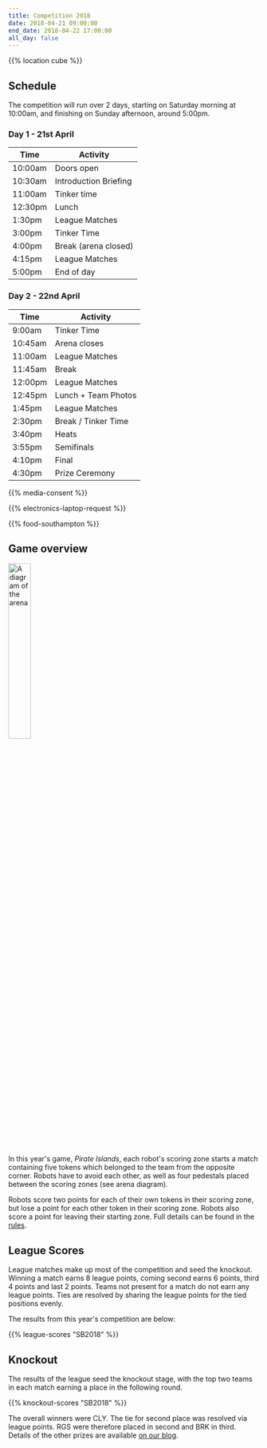 ```yaml
---
title: Competition 2018
date: 2018-04-21 09:00:00
end_date: 2018-04-22 17:00:00
all_day: false
---
```


{{% location cube %}}

## Schedule
The competition will run over 2 days, starting on Saturday morning at 10:00am, and finishing on Sunday afternoon, around 5:00pm.

### Day 1 - 21st April

| Time    | Activity              |
| ------- | --------------------- |
| 10:00am | Doors open            |
| 10:30am | Introduction Briefing |
| 11:00am | Tinker time           |
| 12:30pm | Lunch                 |
| 1:30pm  | League Matches        |
| 3:00pm  | Tinker Time           |
| 4:00pm  | Break (arena closed)  |
| 4:15pm  | League Matches        |
| 5:00pm  | End of day            |


### Day 2 - 22nd April

| Time    | Activity                       |
| ------- | ------------------------------ |
| 9:00am  | Tinker Time                    |
| 10:45am | Arena closes                   |
| 11:00am | League Matches                 |
| 11:45am | Break                          |
| 12:00pm | League Matches                 |
| 12:45pm | Lunch + Team Photos            |
| 1:45pm  | League Matches                 |
| 2:30pm  | Break / Tinker Time            |
| 3:40pm  | Heats                          |
| 3:55pm  | Semifinals                     |
| 4:10pm  | Final                          |
| 4:30pm  | Prize Ceremony                 |

{{% media-consent %}}

{{% electronics-laptop-request %}}

{{% food-southampton %}}

## Game overview

[<img src="/img/2018/arena.svg" alt="A diagram of the arena" class="right" width="30%">](/img/2018/arena.svg "A diagram of the arena, click to see larger")

In this year's game, _Pirate Islands_, each robot's scoring zone starts a match
containing five tokens which belonged to the team from the opposite corner.
Robots have to avoid each other, as well as four pedestals placed between the
scoring zones (see arena diagram).

Robots score two points for each of their own tokens in their scoring zone, but
lose a point for each other token in their scoring zone. Robots also score a
point for leaving their starting zone. Full details can be found in the
[rules](/documents/2018/rules.pdf).

## League Scores

League matches make up most of the competition and seed the knockout. Winning a
match earns 8 league points, coming second earns 6 points, third 4 points and
last 2 points. Teams not present for a match do not earn any league points. Ties
are resolved by sharing the league points for the tied positions evenly.

The results from this year's competition are below:

{{% league-scores "SB2018" %}}

## Knockout

The results of the league seed the knockout stage, with the top two teams in
each match earning a place in the following round.

{{% knockout-scores "SB2018" %}}

The overall winners were CLY. The tie for second place was resolved via league
points. RGS were therefore placed in second and BRK in third. Details of the
other prizes are available [on our blog][prize-details].

[prize-details]: /blog/2018-04-23-noo-noo-from-collyers-college-wins-sourcebots-2018/#prizes
